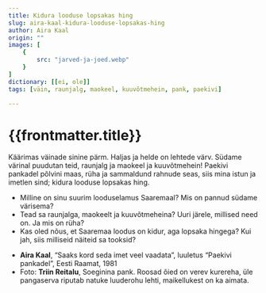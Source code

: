 ```yaml
---
title: Kidura looduse lopsakas hing
slug: aira-kaal-kidura-looduse-lopsakas-hing
author: Aira Kaal
origin: ""
images: [
    {
        src: "jarved-ja-joed.webp"
    }
]
dictionary: [[ei, ole]]
tags: [väin, raunjalg, maokeel, kuuvõtmehein, pank, paekivi]

---
```


<h1 class="story-h1">
    {{frontmatter.title}}
</h1>

Käärimas väinade sinine pärm.
Haljas ja helde on lehtede värv.
Südame värinal puudutan teid,
raunjalg ja maokeel ja kuuvõtmehein!
Paekivi pankadel põlvini maas,
rüha ja sammaldund rahnude seas,
siis mina istun ja imetlen sind;
kidura looduse lopsakas hing.


<story-author :author="frontmatter.author" :origin="frontmatter.origin" />
<!-- <story-dictionary :terms="frontmatter.dictionary" /> -->

<details-wrapper summary="Mõtlemiseks ja arutlemiseks">

- Milline on sinu suurim looduselamus Saaremaal? Mis on pannud südame värisema?
- Tead sa raunjalga, maokeelt ja kuuvõtmeheina? Uuri järele, millised need on. Ja mis on rüha?
- Kas oled nõus, et Saaremaa loodus on kidur, aga lopsaka hingega? Kui jah, siis milliseid näiteid sa tooksid?

</details-wrapper>


<details-wrapper summary="Allikad" class="text-sm" icon="IconSources">

- **Aira Kaal**, “Saaks kord seda imet veel vaadata”, luuletus “Paekivi pankadel”, Eesti Raamat, 1981
- Foto: **Triin Reitalu**, Soeginina pank. Roosad õied on verev kurereha, üle pangaserva riputab natuke luuderohu lehti, maikellukest on ka aimata.

</details-wrapper>
